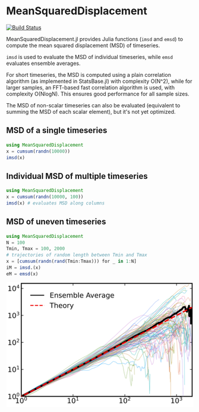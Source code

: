 # MeanSquaredDisplacement

[![Build Status](https://github.com/mastrof/MeanSquaredDisplacement.jl/actions/workflows/CI.yml/badge.svg?branch=main)](https://github.com/mastrof/MeanSquaredDisplacement.jl/actions/workflows/CI.yml?query=branch%3Amain)

MeanSquaredDisplacement.jl provides Julia functions (`imsd` and `emsd`) to compute the
mean squared displacement (MSD) of timeseries.

`imsd` is used to evaluate the MSD of individual timeseries,
while `emsd` evaluates ensemble averages.

For short timeseries, the MSD is computed using a plain correlation algorithm
(as implemented in StatsBase.jl) with complexity O(N^2), while for larger samples,
an FFT-based fast correlation algorithm is used, with complexity O(NlogN).
This ensures good performance for all sample sizes.

The MSD of non-scalar timeseries can also be evaluated
(equivalent to summing the MSD of each scalar element), but it's not yet optimized.


## MSD of a single timeseries
```julia
using MeanSquaredDisplacement
x = cumsum(randn(10000))
imsd(x)
```

## Individual MSD of multiple timeseries
```julia
using MeanSquaredDisplacement
x = cumsum(randn(10000, 100))
imsd(x) # evaluates MSD along columns
```

## MSD of uneven timeseries
```julia
using MeanSquaredDisplacement
N = 100
Tmin, Tmax = 100, 2000
# trajectories of random length between Tmin and Tmax
x = [cumsum(randn(rand(Tmin:Tmax))) for _ in 1:N]
iM = imsd.(x)
eM = emsd(x)
```
![Individual and ensemble MSD for brownian motions of random lengths](msd.svg)
